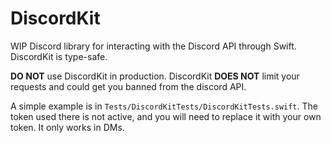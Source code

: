 # DiscordKit

WIP Discord library for interacting with the Discord API through Swift. DiscordKit is type-safe.

**DO NOT** use DiscordKit in production. DiscordKit **DOES NOT** limit your requests and could get you banned from the discord API. 

A simple example is in `Tests/DiscordKitTests/DiscordKitTests.swift`. The token used there is not active, and you will need to replace it with your own token. It only works in DMs.